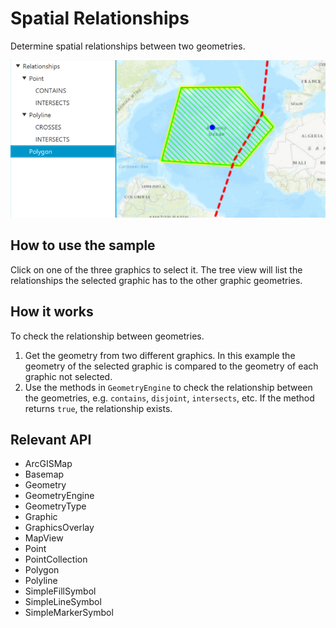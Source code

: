 # Spatial Relationships

Determine spatial relationships between two geometries.

![](SpatialRelationships.png)

## How to use the sample

Click on one of the three graphics to select it. The tree view will list the relationships the selected graphic 
has to the other graphic geometries.

## How it works

To check the relationship between geometries.


1.  Get the geometry from two different graphics. In this example the geometry of the selected graphic is 
  compared to the geometry of each graphic not selected.
2.  Use the methods in `GeometryEngine` to check the relationship between the geometries, e.g. 
  `contains`, `disjoint`, `intersects`, etc. If the method returns 
  `true`, the relationship exists.


## Relevant API

*   ArcGISMap
*   Basemap
*   Geometry
*   GeometryEngine
*   GeometryType
*   Graphic
*   GraphicsOverlay
*   MapView
*   Point
*   PointCollection
*   Polygon
*   Polyline
*   SimpleFillSymbol
*   SimpleLineSymbol
*   SimpleMarkerSymbol

